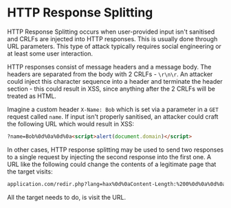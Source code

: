 # HTTP Response Splitting

HTTP Response Splitting occurs when user-provided input isn't sanitised and CRLFs are injected into HTTP responses. This is usually done through URL parameters. This type of attack typically requires social engineering or at least some user interaction.

HTTP responses consist of message headers and a message body. The headers are separated from the body with 2 CRLFs - `\r\n\r`. An attacker could inject this character sequence into a header and terminate the header section - this could result in XSS, since anything after the 2 CRLFs will be treated as HTML.

Imagine a custom header `X-Name: Bob` which is set via a parameter in a `GET` request called `name`. If input isn't properly sanitised, an attacker could craft the following URL which would result in XSS:

```html
?name=Bob%0d%0a%0d%0a<script>alert(document.domain)</script>
```

In other cases, HTTP response splitting may be used to send two responses to a single request by injecting the second response into the first one. A URL like the following could change the contents of a legitimate page that the target visits:

```html
application.com/redir.php?lang=hax%0d%0aContent-Length:%200%0d%0a%0d%0aHTTP/1.1%20200%20OK%d%aContent-Length:%2019%0d%0a<html>Hacked</html>
```

All the target needs to do, is visit the URL.

